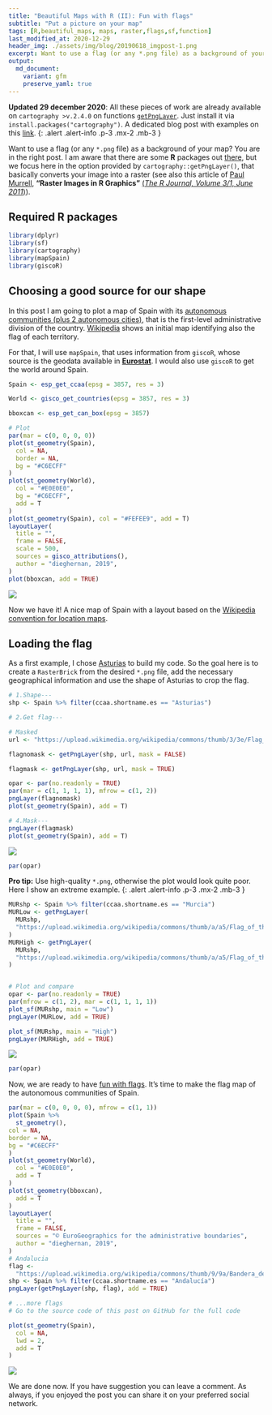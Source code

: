 ```yaml
---
title: "Beautiful Maps with R (II): Fun with flags"
subtitle: "Put a picture on your map"
tags: [R,beautiful_maps, maps, raster,flags,sf,function]
last_modified_at: 2020-12-29
header_img: ./assets/img/blog/20190618_imgpost-1.png
excerpt: Want to use a flag (or any *.png file) as a background of your map? You are in the right post.
output: 
  md_document:
    variant: gfm
    preserve_yaml: true
---
```


**Updated 29 december 2020**: All these pieces of work are already
available on `cartography >v.2.4.0` on functions
[`getPngLayer`](http://riatelab.github.io/cartography/docs/reference/getPngLayer.html).
Just install it via `install.packages("cartography")`. A dedicated blog
post with examples on this [link](../202002_cartography1). 
{: .alert .alert-info .p-3 .mx-2 .mb-3 }

Want to use a flag (or any `*.png` file) as a background of your map?
You are in the right post. I am aware that there are some **R** packages
out [there](https://github.com/RobertMyles/flagfillr), but we focus here
in the option provided by `cartography::getPngLayer()`, that basically
converts your image into a raster (see also this article of [Paul
Murrell](https://www.stat.auckland.ac.nz/people/pmur002), **“Raster
Images in R Graphics”** [(*The R Journal, Volume 3/1, June
2011*)](https://journal.r-project.org/archive/2011/RJ-2011-008/RJ-2011-008.pdf)).

## Required R packages

``` r
library(dplyr)
library(sf)
library(cartography)
library(mapSpain)
library(giscoR)
```

## Choosing a good source for our shape

In this post I am going to plot a map of Spain with its [autonomous
communities (plus 2 autonomous
cities)](https://en.wikipedia.org/wiki/Autonomous_communities_of_Spain),
that is the first-level administrative division of the country.
[Wikipedia](https://en.wikipedia.org/wiki/Autonomous_communities_of_Spain)
shows an initial map identifying also the flag of each territory.

For that, I will use `mapSpain`, that uses information from `giscoR`,
whose source is the geodata available in
[**Eurostat**](https://ec.europa.eu/eurostat). I would also use `giscoR`
to get the world around Spain.

``` r
Spain <- esp_get_ccaa(epsg = 3857, res = 3)

World <- gisco_get_countries(epsg = 3857, res = 3)

bboxcan <- esp_get_can_box(epsg = 3857)

# Plot
par(mar = c(0, 0, 0, 0))
plot(st_geometry(Spain),
  col = NA,
  border = NA,
  bg = "#C6ECFF"
)
plot(st_geometry(World),
  col = "#E0E0E0",
  bg = "#C6ECFF",
  add = T
)
plot(st_geometry(Spain), col = "#FEFEE9", add = T)
layoutLayer(
  title = "",
  frame = FALSE,
  scale = 500,
  sources = gisco_attributions(),
  author = "dieghernan, 2019",
)
plot(bboxcan, add = TRUE)
```

![](./assets/img/blog/20190618_preparing-1.png)<!-- -->

Now we have it! A nice map of Spain with a layout based on the
[Wikipedia convention for location
maps](https://en.wikipedia.org/wiki/Wikipedia:WikiProject_Maps/Conventions/Location_maps).

## Loading the flag

As a first example, I chose
[Asturias](https://en.wikipedia.org/wiki/Asturias) to build my code. So
the goal here is to create a `RasterBrick` from the desired `*.png`
file, add the necessary geographical information and use the shape of
Asturias to crop the flag.

``` r
# 1.Shape---
shp <- Spain %>% filter(ccaa.shortname.es == "Asturias")

# 2.Get flag---

# Masked
url <- "https://upload.wikimedia.org/wikipedia/commons/thumb/3/3e/Flag_of_Asturias.svg/800px-Flag_of_Asturias.svg.png"

flagnomask <- getPngLayer(shp, url, mask = FALSE)

flagmask <- getPngLayer(shp, url, mask = TRUE)

opar <- par(no.readonly = TRUE)
par(mar = c(1, 1, 1, 1), mfrow = c(1, 2))
pngLayer(flagnomask)
plot(st_geometry(Spain), add = T)

# 4.Mask---
pngLayer(flagmask)
plot(st_geometry(Spain), add = T)
```

![](./assets/img/blog/20190618_Asturias-1.png)<!-- -->

``` r
par(opar)
```

<i class="fa fa-star"></i> **Pro tip:** Use high-quality `*.png`,
otherwise the plot would look quite poor. Here I show an extreme
example. 
{: .alert .alert-info .p-3 .mx-2 .mb-3 }

``` r
MURshp <- Spain %>% filter(ccaa.shortname.es == "Murcia")
MURLow <- getPngLayer(
  MURshp,
  "https://upload.wikimedia.org/wikipedia/commons/thumb/a/a5/Flag_of_the_Region_of_Murcia.svg/100px-Flag_of_the_Region_of_Murcia.svg.png"
)
MURHigh <- getPngLayer(
  MURshp,
  "https://upload.wikimedia.org/wikipedia/commons/thumb/a/a5/Flag_of_the_Region_of_Murcia.svg/1200px-Flag_of_the_Region_of_Murcia.svg.png"
)


# Plot and compare
opar <- par(no.readonly = TRUE)
par(mfrow = c(1, 2), mar = c(1, 1, 1, 1))
plot_sf(MURshp, main = "Low")
pngLayer(MURLow, add = TRUE)

plot_sf(MURshp, main = "High")
pngLayer(MURHigh, add = TRUE)
```

![](./assets/img/blog/20190618_svg-1.png)<!-- -->

``` r
par(opar)
```

Now, we are ready to have [fun with
flags](https://the-big-bang-theory.com/fun_with_flags/). It’s time to
make the flag map of the autonomous communities of Spain.

``` r
par(mar = c(0, 0, 0, 0), mfrow = c(1, 1))
plot(Spain %>%
  st_geometry(),
col = NA,
border = NA,
bg = "#C6ECFF"
)
plot(st_geometry(World),
  col = "#E0E0E0",
  add = T
)
plot(st_geometry(bboxcan),
  add = T
)
layoutLayer(
  title = "",
  frame = FALSE,
  sources = "© EuroGeographics for the administrative boundaries",
  author = "dieghernan, 2019",
)
# Andalucia
flag <-
  "https://upload.wikimedia.org/wikipedia/commons/thumb/9/9a/Bandera_de_Andalucia.svg/1000px-Bandera_de_Andalucia.svg.png"
shp <- Spain %>% filter(ccaa.shortname.es == "Andalucía")
pngLayer(getPngLayer(shp, flag), add = TRUE)

# ...more flags
# Go to the source code of this post on GitHub for the full code

plot(st_geometry(Spain),
  col = NA,
  lwd = 2,
  add = T
)
```

![](./assets/img/blog/20190618_allCCAA-1.png)<!-- -->

We are done now. If you have suggestion you can leave a comment. As
always, if you enjoyed the post you can share it on your preferred
social network.
